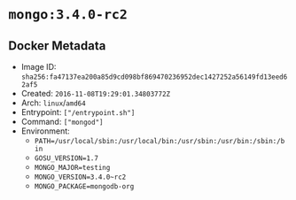 # `mongo:3.4.0-rc2`

## Docker Metadata

- Image ID: `sha256:fa47137ea200a85d9cd098bf869470236952dec1427252a56149fd13eed62af5`
- Created: `2016-11-08T19:29:01.34803772Z`
- Arch: `linux`/`amd64`
- Entrypoint: `["/entrypoint.sh"]`
- Command: `["mongod"]`
- Environment:
  - `PATH=/usr/local/sbin:/usr/local/bin:/usr/sbin:/usr/bin:/sbin:/bin`
  - `GOSU_VERSION=1.7`
  - `MONGO_MAJOR=testing`
  - `MONGO_VERSION=3.4.0~rc2`
  - `MONGO_PACKAGE=mongodb-org`
